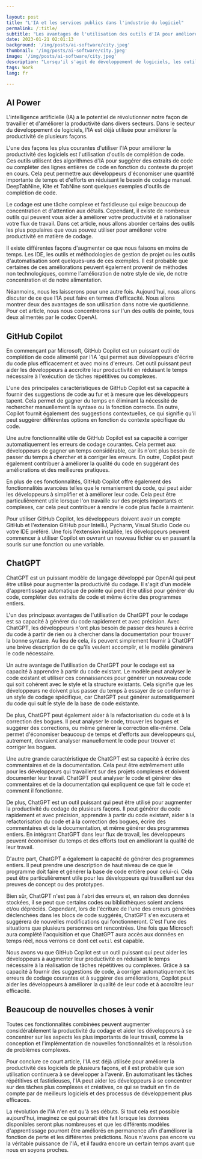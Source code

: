 ```yaml
---

layout: post 
title: "L'IA et les services publics dans l'industrie du logiciel"
permalink: /:title/ 
subtitle: "Les avantages de l'utilisation des outils d'IA pour améliorer l'efficacité de notre travail"
date: 2023-01-21 02:01:13 
background: '/img/posts/ai-software/city.jpeg' 
thumbnail: '/img/posts/ai-software/city.jpeg'
image: '/img/posts/ai-software/city.jpeg'
description: "Lorsqu'il s'agit de développement de logiciels, les outils d'IA peuvent réellement aider les différents développeurs à améliorer leur travail et à le rendre plus efficace. Dans cet article, certains outils tels que ChatGPT et GitHub Copilot sont décrits."
tags: Work 
lang: fr

---
```



## AI Power


L'intelligence artificielle (IA) a le potentiel de révolutionner notre façon de travailler et d'améliorer la productivité dans divers secteurs. Dans le secteur du développement de logiciels, l'IA est déjà utilisée pour améliorer la productivité de plusieurs façons.

L'une des façons les plus courantes d'utiliser l'IA pour améliorer la productivité des logiciels est l'utilisation d'outils de complétion de code. Ces outils utilisent des algorithmes d'IA pour suggérer des extraits de code ou compléter des lignes entières de code en fonction du contexte du projet en cours. Cela peut permettre aux développeurs d'économiser une quantité importante de temps et d'efforts en réduisant le besoin de codage manuel. DeepTabNine, Kite et TabNine sont quelques exemples d'outils de complétion de code.

Le codage est une tâche complexe et fastidieuse qui exige beaucoup de concentration et d'attention aux détails. Cependant, il existe de nombreux outils qui peuvent vous aider à améliorer votre productivité et à rationaliser votre flux de travail. Dans cet article, nous allons aborder certains des outils les plus populaires que vous pouvez utiliser pour améliorer votre productivité en matière de codage.

Il existe différentes façons d'augmenter ce que nous faisons en moins de temps. Les IDE, les outils et méthodologies de gestion de projet ou les outils d'automatisation sont quelques-uns de ces exemples. Il est probable que certaines de ces améliorations peuvent également provenir de méthodes non technologiques, comme l'amélioration de notre style de vie, de notre concentration et de notre alimentation.

Néanmoins, nous les laisserons pour une autre fois. Aujourd'hui, nous allons discuter de ce que l'IA peut faire en termes d'efficacité. Nous allons montrer deux des avantages de son utilisation dans notre vie quotidienne. Pour cet article, nous nous concentrerons sur l'un des outils de pointe, tous deux alimentés par le codex OpenAI.

## GitHub Copilot

En commençant par Microsoft, GitHub Copilot est un puissant outil de complétion de code alimenté par l'IA `qui permet aux développeurs d'écrire du code plus efficacement et avec moins d'erreurs. Cet outil puissant peut aider les développeurs à accroître leur productivité en réduisant le temps nécessaire à l'exécution de tâches répétitives ou complexes.

L'une des principales caractéristiques de GitHub Copilot est sa capacité à fournir des suggestions de code au fur et à mesure que les développeurs tapent. Cela permet de gagner du temps en éliminant la nécessité de rechercher manuellement la syntaxe ou la fonction correcte. En outre, Copilot fournit également des suggestions contextuelles, ce qui signifie qu'il peut suggérer différentes options en fonction du contexte spécifique du code.

Une autre fonctionnalité utile de GitHub Copilot est sa capacité à corriger automatiquement les erreurs de codage courantes. Cela permet aux développeurs de gagner un temps considérable, car ils n'ont plus besoin de passer du temps à chercher et à corriger les erreurs. En outre, Copilot peut également contribuer à améliorer la qualité du code en suggérant des améliorations et des meilleures pratiques.

En plus de ces fonctionnalités, GitHub Copilot offre également des fonctionnalités avancées telles que le remaniement du code, qui peut aider les développeurs à simplifier et à améliorer leur code. Cela peut être particulièrement utile lorsque l'on travaille sur des projets importants et complexes, car cela peut contribuer à rendre le code plus facile à maintenir.

Pour utiliser GitHub Copilot, les développeurs doivent avoir un compte GitHub et l'extension GitHub pour IntelliJ, Pycharm, Visual Studio Code ou votre IDE préféré. Une fois l'extension installée, les développeurs peuvent commencer à utiliser Copilot en ouvrant un nouveau fichier ou en passant la souris sur une fonction ou une variable.

## ChatGPT

ChatGPT est un puissant modèle de langage développé par OpenAI qui peut être utilisé pour augmenter la productivité du codage. Il s'agit d'un modèle d'apprentissage automatique de pointe qui peut être utilisé pour générer du code, compléter des extraits de code et même écrire des programmes entiers.

L'un des principaux avantages de l'utilisation de ChatGPT pour le codage est sa capacité à générer du code rapidement et avec précision. Avec ChatGPT, les développeurs n'ont plus besoin de passer des heures à écrire du code à partir de rien ou à chercher dans la documentation pour trouver la bonne syntaxe. Au lieu de cela, ils peuvent simplement fournir à ChatGPT une brève description de ce qu'ils veulent accomplir, et le modèle générera le code nécessaire.

Un autre avantage de l'utilisation de ChatGPT pour le codage est sa capacité à apprendre à partir du code existant. Le modèle peut analyser le code existant et utiliser ces connaissances pour générer un nouveau code qui soit cohérent avec le style et la structure existants. Cela signifie que les développeurs ne doivent plus passer du temps à essayer de se conformer à un style de codage spécifique, car ChatGPT peut générer automatiquement du code qui suit le style de la base de code existante.

De plus, ChatGPT peut également aider à la refactorisation du code et à la correction des bogues. Il peut analyser le code, trouver les bogues et suggérer des corrections, ou même générer la correction elle-même. Cela permet d'économiser beaucoup de temps et d'efforts aux développeurs qui, autrement, devraient analyser manuellement le code pour trouver et corriger les bogues.

Une autre grande caractéristique de ChatGPT est sa capacité à écrire des commentaires et de la documentation. Cela peut être extrêmement utile pour les développeurs qui travaillent sur des projets complexes et doivent documenter leur travail. ChatGPT peut analyser le code et générer des commentaires et de la documentation qui expliquent ce que fait le code et comment il fonctionne.

De plus, ChatGPT est un outil puissant qui peut être utilisé pour augmenter la productivité du codage de plusieurs façons. Il peut générer du code rapidement et avec précision, apprendre à partir du code existant, aider à la refactorisation du code et à la correction des bogues, écrire des commentaires et de la documentation, et même générer des programmes entiers. En intégrant ChatGPT dans leur flux de travail, les développeurs peuvent économiser du temps et des efforts tout en améliorant la qualité de leur travail.

D'autre part, ChatGPT a également la capacité de générer des programmes entiers. Il peut prendre une description de haut niveau de ce que le programme doit faire et générer la base de code entière pour celui-ci. Cela peut être particulièrement utile pour les développeurs qui travaillent sur des preuves de concept ou des prototypes.

Bien sûr, ChatGPT n'est pas à l'abri des erreurs et, en raison des données stockées, il se peut que certains codes ou bibliothèques soient anciens et/ou dépréciés. Cependant, lors de l'écriture de l'une des erreurs générées déclenchées dans les blocs de code suggérés, ChatGPT s'en excusera et suggérera de nouvelles modifications qui fonctionneront. C'est l'une des situations que plusieurs personnes ont rencontrées. Une fois que Microsoft aura complété l'acquisition et que ChatGPT aura accès aux données en temps réel, nous verrons ce dont cet `outil` est capable.

Nous avons vu que GitHub Copilot est un outil puissant qui peut aider les développeurs à augmenter leur productivité en réduisant le temps nécessaire à la réalisation de tâches répétitives ou complexes. Grâce à sa capacité à fournir des suggestions de code, à corriger automatiquement les erreurs de codage courantes et à suggérer des améliorations, Copilot peut aider les développeurs à améliorer la qualité de leur code et à accroître leur efficacité.

## Beaucoup de nouvelles choses à venir

Toutes ces fonctionnalités combinées peuvent augmenter considérablement la productivité du codage et aider les développeurs à se concentrer sur les aspects les plus importants de leur travail, comme la conception et l'implémentation de nouvelles fonctionnalités et la résolution de problèmes complexes.

Pour conclure ce court article, l'IA est déjà utilisée pour améliorer la productivité des logiciels de plusieurs façons, et il est probable que son utilisation continuera à se développer à l'avenir. En automatisant les tâches répétitives et fastidieuses, l'IA peut aider les développeurs à se concentrer sur des tâches plus complexes et créatives, ce qui se traduit en fin de compte par de meilleurs logiciels et des processus de développement plus efficaces.

La révolution de l'IA n'en est qu'à ses débuts. Si tout cela est possible aujourd'hui, imaginez ce qui pourrait être fait lorsque les données disponibles seront plus nombreuses et que les différents modèles d'apprentissage pourront être améliorés en permanence afin d'améliorer la fonction de perte et les différentes prédictions. Nous n'avons pas encore vu la véritable puissance de l'IA, et il faudra encore un certain temps avant que nous en soyons proches.